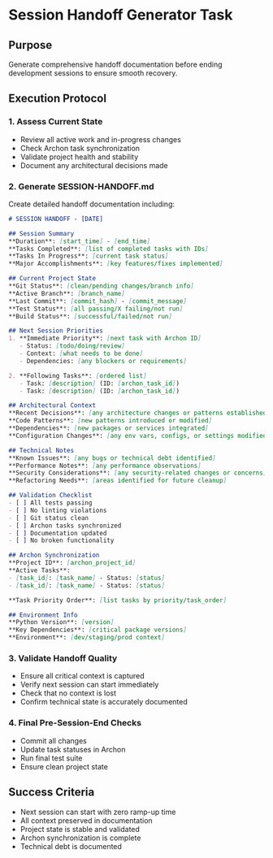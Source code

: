 # Session Handoff Generator Task

## Purpose
Generate comprehensive handoff documentation before ending development sessions to ensure smooth recovery.

## Execution Protocol

### 1. Assess Current State
- Review all active work and in-progress changes
- Check Archon task synchronization
- Validate project health and stability
- Document any architectural decisions made

### 2. Generate SESSION-HANDOFF.md
Create detailed handoff documentation including:

```markdown
# SESSION HANDOFF - [DATE]

## Session Summary
**Duration**: [start_time] - [end_time]
**Tasks Completed**: [list of completed tasks with IDs]
**Tasks In Progress**: [current task status]
**Major Accomplishments**: [key features/fixes implemented]

## Current Project State
**Git Status**: [clean/pending changes/branch info]
**Active Branch**: [branch_name]
**Last Commit**: [commit_hash] - [commit_message]
**Test Status**: [all passing/X failing/not run]
**Build Status**: [successful/failed/not run]

## Next Session Priorities
1. **Immediate Priority**: [next task with Archon ID]
   - Status: [todo/doing/review]
   - Context: [what needs to be done]
   - Dependencies: [any blockers or requirements]

2. **Following Tasks**: [ordered list]
   - Task: [description] (ID: [archon_task_id])
   - Task: [description] (ID: [archon_task_id])

## Architectural Context
**Recent Decisions**: [any architecture changes or patterns established]
**Code Patterns**: [new patterns introduced or modified]
**Dependencies**: [new packages or services integrated]
**Configuration Changes**: [any env vars, configs, or settings modified]

## Technical Notes
**Known Issues**: [any bugs or technical debt identified]
**Performance Notes**: [any performance observations]
**Security Considerations**: [any security-related changes or concerns]
**Refactoring Needs**: [areas identified for future cleanup]

## Validation Checklist
- [ ] All tests passing
- [ ] No linting violations
- [ ] Git status clean
- [ ] Archon tasks synchronized
- [ ] Documentation updated
- [ ] No broken functionality

## Archon Synchronization
**Project ID**: [archon_project_id]
**Active Tasks**:
- [task_id]: [task_name] - Status: [status]
- [task_id]: [task_name] - Status: [status]

**Task Priority Order**: [list tasks by priority/task_order]

## Environment Info
**Python Version**: [version]
**Key Dependencies**: [critical package versions]
**Environment**: [dev/staging/prod context]
```

### 3. Validate Handoff Quality
- Ensure all critical context is captured
- Verify next session can start immediately
- Check that no context is lost
- Confirm technical state is accurately documented

### 4. Final Pre-Session-End Checks
- Commit all changes
- Update task statuses in Archon
- Run final test suite
- Ensure clean project state

## Success Criteria
- Next session can start with zero ramp-up time
- All context preserved in documentation
- Project state is stable and validated
- Archon synchronization is complete
- Technical debt is documented